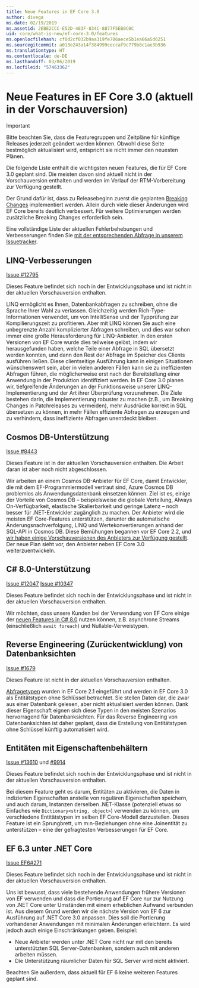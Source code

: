 ```yaml
---
title: Neue Features in EF Core 3.0
author: divega
ms.date: 02/19/2019
ms.assetid: 2EBE2CCC-E52D-483F-834C-8877F5EB0C0C
uid: core/what-is-new/ef-core-3.0/features
ms.openlocfilehash: cf0d2cf032b9aa319fe706aece5b1ea66a5d6251
ms.sourcegitcommit: a013e243a14f384999ceccaf9c779b8c1ae3b936
ms.translationtype: HT
ms.contentlocale: de-DE
ms.lasthandoff: 03/06/2019
ms.locfileid: "57463362"
---
```

# <a name="new-features-included-in-ef-core-30-currently-in-preview"></a>Neue Features in EF Core 3.0 (aktuell in der Vorschauversion)

> [!IMPORTANT]
> Bitte beachten Sie, dass die Featuregruppen und Zeitpläne für künftige Releases jederzeit geändert werden können. Obwohl diese Seite bestmöglich aktualisiert wird, entspricht sie nicht immer den neuesten Plänen.

Die folgende Liste enthält die wichtigsten neuen Features, die für EF Core 3.0 geplant sind.
Die meisten davon sind aktuell nicht in der Vorschauversion enthalten und werden im Verlauf der RTM-Vorbereitung zur Verfügung gestellt.

Der Grund dafür ist, dass zu Releasebeginn zuerst die geplanten [Breaking Changes](xref:core/what-is-new/ef-core-3.0/breaking-changes) implementiert werden.
Allein durch viele dieser Änderungen wird EF Core bereits deutlich verbessert.
Für weitere Optimierungen werden zusätzliche Breaking Changes erforderlich sein. 

Eine vollständige Liste der aktuellen Fehlerbehebungen und Verbesserungen finden Sie [mit der entsprechenden Abfrage in unserem Issuetracker](https://github.com/aspnet/EntityFrameworkCore/issues?q=is%3Aopen+is%3Aissue+milestone%3A3.0.0+sort%3Areactions-%2B1-desc).

## <a name="linq-improvements"></a>LINQ-Verbesserungen 

[Issue #12795](https://github.com/aspnet/EntityFrameworkCore/issues/12795)

Dieses Feature befindet sich noch in der Entwicklungsphase und ist nicht in der aktuellen Vorschauversion enthalten.

LINQ ermöglicht es Ihnen, Datenbankabfragen zu schreiben, ohne die Sprache Ihrer Wahl zu verlassen. Gleichzeitig werden Rich-Type-Informationen verwendet, um von IntelliSense und der Typprüfung zur Kompilierungszeit zu profitieren.
Aber mit LINQ können Sie auch eine unbegrenzte Anzahl komplizierter Abfragen schreiben, und dies war schon immer eine große Herausforderung für LINQ-Anbieter.
In den ersten Versionen von EF Core wurde dies teilweise gelöst, indem wir herausgefunden haben, welche Teile einer Abfrage in SQL übersetzt werden konnten, und dann den Rest der Abfrage im Speicher des Clients ausführen ließen.
Diese clientseitige Ausführung kann in einigen Situationen wünschenswert sein, aber in vielen anderen Fällen kann sie zu ineffizienten Abfragen führen, die möglicherweise erst nach der Bereitstellung einer Anwendung in der Produktion identifiziert werden.
In EF Core 3.0 planen wir, tiefgreifende Änderungen an der Funktionsweise unserer LINQ-Implementierung und der Art ihrer Überprüfung vorzunehmen.
Die Ziele bestehen darin, die Implementierung robuster zu machen (z.B., um Breaking Changes in Patchreleases zu vermeiden), mehr Ausdrücke korrekt in SQL übersetzen zu können, in mehr Fällen effiziente Abfragen zu erzeugen und zu verhindern, dass ineffiziente Abfragen unentdeckt bleiben.

## <a name="cosmos-db-support"></a>Cosmos DB-Unterstützung 

[Issue #8443](https://github.com/aspnet/EntityFrameworkCore/issues/8443)

Dieses Feature ist in der aktuellen Vorschauversion enthalten. Die Arbeit daran ist aber noch nicht abgeschlossen. 

Wir arbeiten an einem Cosmos DB-Anbieter für EF Core, damit Entwickler, die mit dem EF-Programmiermodell vertraut sind, Azure Cosmos DB problemlos als Anwendungsdatenbank einsetzen können.
Ziel ist es, einige der Vorteile von Cosmos DB – beispielsweise die globale Verteilung, Always On-Verfügbarkeit, elastische Skalierbarkeit und geringe Latenz – noch besser für .NET-Entwickler zugänglich zu machen.
Der Anbieter wird die meisten EF Core-Features unterstützen, darunter die automatische Änderungsnachverfolgung, LINQ und Wertekonvertierungen anhand der SQL-API in Cosmos DB.
Diese Bemühungen begannen vor EF Core 2.2, und [wir haben einige Vorschauversionen des Anbieters zur Verfügung gestellt](https://blogs.msdn.microsoft.com/dotnet/2018/10/17/announcing-entity-framework-core-2-2-preview-3/).
Der neue Plan sieht vor, den Anbieter neben EF Core 3.0 weiterzuentwickeln. 

## <a name="c-80-support"></a>C# 8.0-Unterstützung

[Issue #12047](https://github.com/aspnet/EntityFrameworkCore/issues/12047)
[Issue #10347](https://github.com/aspnet/EntityFrameworkCore/issues/10347)

Dieses Feature befindet sich noch in der Entwicklungsphase und ist nicht in der aktuellen Vorschauversion enthalten.

Wir möchten, dass unsere Kunden bei der Verwendung von EF Core einige der [neuen Features in C# 8.0](https://blogs.msdn.microsoft.com/dotnet/2018/11/12/building-c-8-0/) nutzen können, z.B. asynchrone Streams (einschließlich `await foreach`) und Nullable-Verweistypen.

## <a name="reverse-engineering-of-database-views"></a>Reverse Engineering (Zurückentwicklung) von Datenbanksichten

[Issue #1679](https://github.com/aspnet/EntityFrameworkCore/issues/1679)

Dieses Feature ist nicht in der aktuellen Vorschauversion enthalten.

[Abfragetypen](xref:core/modeling/query-types) wurden in EF Core 2.1 eingeführt und werden in EF Core 3.0 als Entitätstypen ohne Schlüssel betrachtet. Sie stellen Daten dar, die zwar aus einer Datenbank gelesen, aber nicht aktualisiert werden können.
Dank dieser Eigenschaft eignen sich diese Typen in den meisten Szenarios hervorragend für Datenbanksichten. Für das Reverse Engineering von Datenbanksichten ist daher geplant, dass die Erstellung von Entitätstypen ohne Schlüssel künftig automatisiert wird.

## <a name="property-bag-entities"></a>Entitäten mit Eigenschaftenbehältern 

[Issue #13610](https://github.com/aspnet/EntityFrameworkCore/issues/13610) und [#9914](https://github.com/aspnet/EntityFrameworkCore/issues/9914)

Dieses Feature befindet sich noch in der Entwicklungsphase und ist nicht in der aktuellen Vorschauversion enthalten. 

Bei diesem Feature geht es darum, Entitäten zu aktivieren, die Daten in indizierten Eigenschaften anstelle von regulären Eigenschaften speichern, und auch darum, Instanzen derselben .NET-Klasse (potenziell etwas so Einfaches wie `Dictionary<string, object>`) verwenden zu können, um verschiedene Entitätstypen im selben EF Core-Modell darzustellen.
Dieses Feature ist ein Sprungbrett, um m:n-Beziehungen ohne eine Joinentität zu unterstützen – eine der gefragtesten Verbesserungen für EF Core.

## <a name="ef-63-on-net-core"></a>EF 6.3 unter .NET Core 

[Issue EF6#271](https://github.com/aspnet/EntityFramework6/issues/271)

Dieses Feature befindet sich noch in der Entwicklungsphase und ist nicht in der aktuellen Vorschauversion enthalten. 

Uns ist bewusst, dass viele bestehende Anwendungen frühere Versionen von EF verwenden und dass die Portierung auf EF Core nur zur Nutzung von .NET Core unter Umständen mit einem erheblichen Aufwand verbunden ist.
Aus diesem Grund werden wir die nächste Version von EF 6 zur Ausführung auf .NET Core 3.0 anpassen.
Dies soll die Portierung vorhandener Anwendungen mit minimalen Änderungen erleichtern.
Es wird jedoch auch einige Einschränkungen geben. Beispiel:
- Neue Anbieter werden unter .NET Core nicht nur mit den bereits unterstützten SQL Server-Datenbanken, sondern auch mit anderen arbeiten müssen.
- Die Unterstützung räumlicher Daten für SQL Server wird nicht aktiviert.

Beachten Sie außerdem, dass aktuell für EF 6 keine weiteren Features geplant sind.
